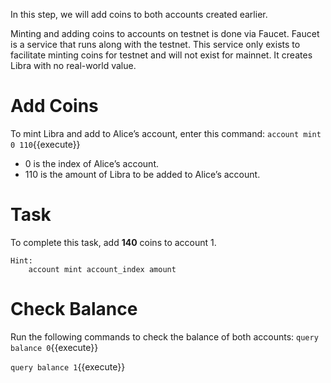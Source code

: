In this step, we will add coins to both accounts created earlier.

Minting and adding coins to accounts on testnet is done via Faucet. Faucet is a service that runs along with the testnet. This service only exists to facilitate minting coins for testnet and will not exist for mainnet. It creates Libra with no real-world value. 

# Add Coins
To mint Libra and add to Alice’s account, enter this command:
`account mint 0 110`{{execute}}

- 0 is the index of Alice’s account.
- 110 is the amount of Libra to be added to Alice’s account.

# Task 
To complete this task, add **140** coins to account 1.

```
Hint:
    account mint account_index amount
```

# Check Balance

Run the following commands to check the balance of both accounts:
`query balance 0`{{execute}}

`query balance 1`{{execute}}